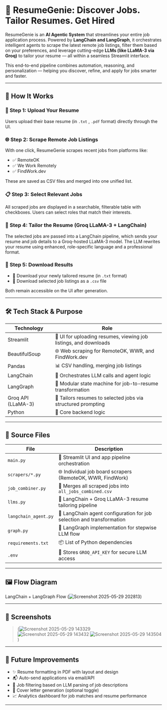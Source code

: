 # 🧠 ResumeGenie: Discover Jobs. Tailor Resumes. Get Hired

ResumeGenie is an **AI Agentic System** that streamlines your entire job application process. Powered by **LangChain and LangGraph**, it orchestrates intelligent agents to scrape the latest remote job listings, filter them based on your preferences, and leverage cutting-edge **LLMs (like LLaMA-3 via Groq)** to tailor your resume — all within a seamless Streamlit interface.

This end-to-end pipeline combines automation, reasoning, and personalization — helping you discover, refine, and apply for jobs smarter and faster.

---

## 🚀 How It Works

### 📄 Step 1: Upload Your Resume  
Users upload their base resume (in `.txt` , `.pdf` format) directly through the UI.

### 🌐 Step 2: Scrape Remote Job Listings  
With one click, ResumeGenie scrapes recent jobs from platforms like:

- ✅ RemoteOK  
- ✅ We Work Remotely  
- ✅ FindWork.dev  

These are saved as CSV files and merged into one unified list.

### 📋 Step 3: Select Relevant Jobs  
All scraped jobs are displayed in a searchable, filterable table with checkboxes. Users can select roles that match their interests.

### 🧠 Step 4: Tailor the Resume (Groq LLaMA-3 + LangChain)  
The selected jobs are passed into a LangChain pipeline, which sends your resume and job details to a Groq-hosted LLaMA-3 model. The LLM rewrites your resume using enhanced, role-specific language and a professional format.

### 💾 Step 5: Download Results  
- 📝 Download your newly tailored resume (in `.txt` format)  
- 📄 Download selected job listings as a `.csv` file  

Both remain accessible on the UI after generation.

---

## 🛠️ Tech Stack & Purpose

| Technology        | Role                                                           |
|-------------------|----------------------------------------------------------------|
| Streamlit         | 🎋 UI for uploading resumes, viewing job listings, and downloads |
| BeautifulSoup     | 🌐 Web scraping for RemoteOK, WWR, and FindWork.dev             |
| Pandas            | 📊 CSV handling, merging job listings                           |
| LangChain         | 🔗 Orchestrates LLM calls and agent logic                      |
| LangGraph         | 🧩 Modular state machine for job-to-resume transformation       |
| Groq API (LLaMA-3)| 🧠 Tailors resumes to selected jobs via structured prompting     |
| Python            | 🐍 Core backend logic                                           |

---

## 🧰 Source Files

| File                  | Description                                                                 |
|-----------------------|-----------------------------------------------------------------------------|
| `main.py`             | 🚀 Streamlit UI and app pipeline orchestration                              |
| `scrapers/*.py`       | 🌐 Individual job board scrapers (RemoteOK, WWR, FindWork)                  |
| `job_combiner.py`     | 🧮 Merges all scraped jobs into `all_jobs_combined.csv`                     |
| `llms.py`             | 🧠 LangChain + Groq LLaMA-3 resume tailoring pipeline                        |
| `langchain_agent.py`  | 🤖 LangChain agent configuration for job selection and transformation       |
| `graph.py`            | 🧩 LangGraph implementation for stepwise LLM flow                           |
| `requirements.txt`    | 📦 List of Python dependencies                                               |
| `.env`                | 🔐 Stores `GROQ_API_KEY` for secure LLM access                              |

---

## 🖼️ Flow Diagram

LangChain + LangGraph Flow 
(![Screenshot 2025-05-29 202813](https://github.com/user-attachments/assets/93288449-984e-4ba8-a680-c835d9d90f56))

---


## 📸 Screenshots

> (![Screenshot 2025-05-29 143329](https://github.com/user-attachments/assets/6c34fe17-800a-44f6-afb5-06763c6c21af)
> ![Screenshot 2025-05-29 143432](https://github.com/user-attachments/assets/9509c5f5-3cbf-468d-a820-216c0beaeff9)
> ![Screenshot 2025-05-29 143504](https://github.com/user-attachments/assets/8d698a90-cfa7-4ba9-9e42-4d8068334bf5)
)

---

## 🔮 Future Improvements

- ✨ Resume formatting in PDF with layout and design  
- 📬 Auto-send applications via email/API  
- 🔎 Job filtering based on LLM parsing of job descriptions  
- 🧾 Cover letter generation (optional toggle)  
- 📈 Analytics dashboard for job matches and resume performance  

---
